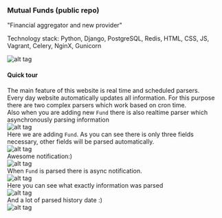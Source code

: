### Mutual Funds (public repo)  
"Financial aggregator and new provider"

Technology stack: Python, Django, PostgreSQL, Redis, HTML, CSS, JS, Vagrant, Celery, NginX, Gunicorn 

![alt tag](https://s3-eu-west-1.amazonaws.com/bernatskyys/github/1.png)

#### Quick tour
The main feature of this website is real time and scheduled parsers.  
Every day website automatically updates all information. For this purpose there are two complex parsers which work
based on cron time.  
Also when you are adding new `Fund` there is also realtime parser which asynchronously parsing information  
![alt tag](https://s3-eu-west-1.amazonaws.com/bernatskyys/github/2.png)  
Here we are adding `Fund`. As you can see there is only three fields necessary, other fields will be parsed automatically.  
![alt tag](https://s3-eu-west-1.amazonaws.com/bernatskyys/github/3.png)  
Awesome notification:)  
![alt tag](https://s3-eu-west-1.amazonaws.com/bernatskyys/github/4.png)  
When `Fund` is parsed there is async notification.  
![alt tag](https://s3-eu-west-1.amazonaws.com/bernatskyys/github/5.png)  
Here you can see what exactly information was parsed  
![alt tag](https://s3-eu-west-1.amazonaws.com/bernatskyys/github/6.png)  
And a lot of parsed history date :)  
![alt tag](https://s3-eu-west-1.amazonaws.com/bernatskyys/github/7.png)  

